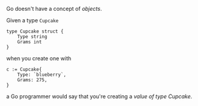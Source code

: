 Go doesn't have a concept of _objects_.

Given a type `Cupcake`

```
type Cupcake struct {
	Type string
	Grams int
}
```

when you create one with

```
c := Cupcake{
	Type: `blueberry`,
	Grams: 275,
}
```

a Go programmer would say that you're creating a _value of type Cupcake_.
